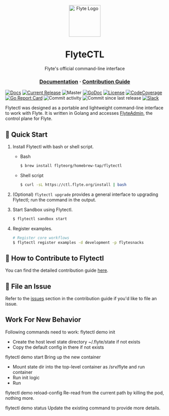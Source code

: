 <html>
    <p align="center"> 
        <img src="https://raw.githubusercontent.com/flyteorg/static-resources/main/common/flyte_circle_gradient_1_4x4.png" alt="Flyte Logo" width="100">
    </p>
    <h1 align="center">
        FlyteCTL
    </h1>
    <p align="center">
       Flyte's official command-line interface
    </p>
    <h3 align="center">
        <a href="https://flytectl.rtfd.io">Documentation</a>
        <span> · </span>
        <a href="https://docs.flyte.org/projects/flytectl/en/stable/contribute.html">Contribution Guide</a>
    </h3>
</html>

[![Docs](https://readthedocs.org/projects/flytectl/badge/?version=latest&style=plastic)](https://flytectl.rtfd.io)
[![Current Release](https://img.shields.io/github/release/flyteorg/flytectl.svg)](https://github.com/flyteorg/flytectl/releases/latest)
![Master](https://github.com/flyteorg/flytectl/workflows/Master/badge.svg)
[![GoDoc](https://godoc.org/github.com/flyteorg/flytectl?status.svg)](https://pkg.go.dev/mod/github.com/flyteorg/flytectl)
[![License](https://img.shields.io/badge/LICENSE-Apache2.0-ff69b4.svg)](http://www.apache.org/licenses/LICENSE-2.0.html)
[![CodeCoverage](https://img.shields.io/codecov/c/github/flyteorg/flytectl.svg)](https://codecov.io/gh/flyteorg/flytectl)
[![Go Report Card](https://goreportcard.com/badge/github.com/flyteorg/flytectl)](https://goreportcard.com/report/github.com/flyteorg/flytectl)
![Commit activity](https://img.shields.io/github/commit-activity/w/lyft/flytectl.svg?style=plastic)
![Commit since last release](https://img.shields.io/github/commits-since/lyft/flytectl/latest.svg?style=plastic)
[![Slack](https://img.shields.io/badge/slack-join_chat-white.svg?logo=slack&style=social)](https://slack.flyte.org)

Flytectl was designed as a portable and lightweight command-line interface to work with Flyte. It is written in Golang and accesses [FlyteAdmin](https://github.com/flyteorg/flyteadmin/), the control plane for Flyte.

## 🚀 Quick Start

1. Install Flytectl with bash or shell script.

    * Bash
        ```bash
        $ brew install flyteorg/homebrew-tap/flytectl
        ```
    * Shell script
        ```bash
        $ curl -sL https://ctl.flyte.org/install | bash
        ```
2. (Optional) `flytectl upgrade` provides a general interface to upgrading Flytectl; run the command in the output.

3. Start Sandbox using Flytectl.
    ```bash
    $ flytectl sandbox start 
    ```

4. Register examples.
    ```bash
    # Register core workflows 
    $ flytectl register examples -d development -p flytesnacks
    ```

<html>
    <h2 id="contribution-guide"> 
        📖 How to Contribute to Flytectl
    </h2>
</html>

You can find the detailed contribution guide [here](docs/source/contribute.rst).

<html>
    <h2 id="file-an-issue"> 
        🐞 File an Issue
    </h2>
</html>

Refer to the [issues](https://docs.flyte.org/en/latest/community/contribute.html#file-an-issue) section in the contribution
guide if you'd like to file an issue.


## Work For New Behavior
Following commands need to work:
flytectl demo init
* Create the host level state directory ~/.flyte/state if not exists
* Copy the default config in there if not exists

flytectl demo start
Bring up the new container
* Mount state dir into the top-level container as /srv/flyte and run container
* Run init logic
* Run

flytectl demo reload-config
Re-read from the current path by killing the pod, nothing more.

flytectl demo status
Update the existing command to provide more details.
